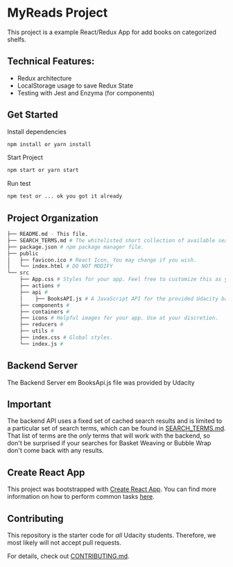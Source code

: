 # MyReads Project

This project is a example React/Redux App for add books on categorized shelfs.

## Technical Features:
* Redux architecture
* LocalStorage usage to save Redux State
* Testing with Jest and Enzyma (for components)

## Get Started

Install dependencies
```bash
npm install or yarn install
```
Start Project
```bash
npm start or yarn start
```
Run test
```bash
npm test or ... ok you got it already
```

## Project Organization

```bash
├── README.md - This file.
├── SEARCH_TERMS.md # The whitelisted short collection of available search terms for you to use with your app.
├── package.json # npm package manager file. 
├── public
│   ├── favicon.ico # React Icon, You may change if you wish.
│   └── index.html # DO NOT MODIFY
└── src
    ├── App.css # Styles for your app. Feel free to customize this as you desire.
    ├── actions # 
    ├── api # 
    │    ├── BooksAPI.js # A JavaScript API for the provided Udacity backend. 
    ├── components # 
    ├── containers # 
    ├── icons # Helpful images for your app. Use at your discretion.
    ├── reducers # 
    ├── utils # 
    ├── index.css # Global styles. 
    └── index.js #
```


## Backend Server

The Backend Server em BooksApi.js file was provided by Udacity

## Important
The backend API uses a fixed set of cached search results and is limited to a particular set of search terms, which can be found in [SEARCH_TERMS.md](SEARCH_TERMS.md). That list of terms are the _only_ terms that will work with the backend, so don't be surprised if your searches for Basket Weaving or Bubble Wrap don't come back with any results.

## Create React App

This project was bootstrapped with [Create React App](https://github.com/facebookincubator/create-react-app). You can find more information on how to perform common tasks [here](https://github.com/facebookincubator/create-react-app/blob/master/packages/react-scripts/template/README.md).

## Contributing

This repository is the starter code for _all_ Udacity students. Therefore, we most likely will not accept pull requests.

For details, check out [CONTRIBUTING.md](CONTRIBUTING.md).
